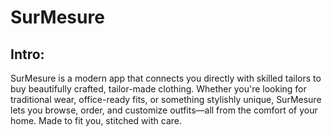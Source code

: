 # SurMesure

## Intro:
SurMesure is a modern app that connects you directly with skilled tailors to buy beautifully crafted, tailor-made clothing. 
Whether you're looking for traditional wear, office-ready fits, or something stylishly unique, SurMesure lets you browse, order, and customize outfits—all from the comfort of your home. Made to fit you, stitched with care.
